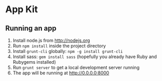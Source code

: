 # App Kit

## Running an app

1. Install node.js from http://nodejs.org
2. Run `npm install` inside the project directory
3. Install `grunt-cli` globally: `npm -g install grunt-cli`
4. Install sass: `gem install sass` (hopefully you already have Ruby and Rubygems installed)
5. Run `grunt server` to get a local development server running
6. The app will be running at http://0.0.0.0:8000
